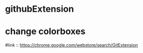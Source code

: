 # githubExtension
# change colorboxes
#link :: https://chrome.google.com/webstore/search/GitExtension
